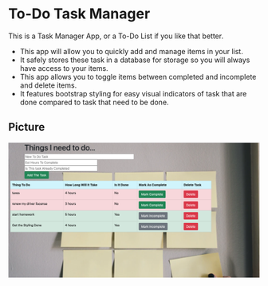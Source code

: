 # To-Do Task Manager

This is a Task Manager App, or a To-Do List if you like that better.

- This app will allow you to quickly add and manage items in your list.
- It safely stores these task in a database for storage so you will always have access to your items.
- This app allows you to toggle items between completed and incomplete and delete items.
- It features bootstrap styling for easy visual indicators of task that are done compared to task that need to be done.

## Picture

![Screenshot of App](/Images/MainPage.png)
